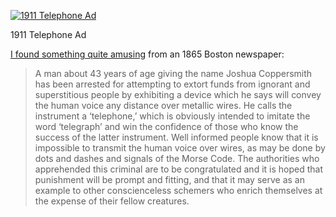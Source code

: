 [![1911 Telephone Ad](1911_ad100.jpg "1911 Telephone Ad")](https://www.historyrhymes.info/2009/02/15/beware-the-inventor/1911_ad100/)

1911 Telephone Ad

[I found something quite amusing](http://www.futilitycloset.com/2009/02/12/beware-the-inventor/) from an 1865 Boston newspaper:

> A man about 43 years of age giving the name Joshua Coppersmith has been arrested for attempting to extort funds from ignorant and superstitious people by exhibiting a device which he says will convey the human voice any distance over metallic wires. He calls the instrument a ‘telephone,’ which is obviously intended to imitate the word ‘telegraph’ and win the confidence of those who know the success of the latter instrument. Well informed people know that it is impossible to transmit the human voice over wires, as may be done by dots and dashes and signals of the Morse Code. The authorities who apprehended this criminal are to be congratulated and it is hoped that punishment will be prompt and fitting, and that it may serve as an example to other conscienceless schemers who enrich themselves at the expense of their fellow creatures.